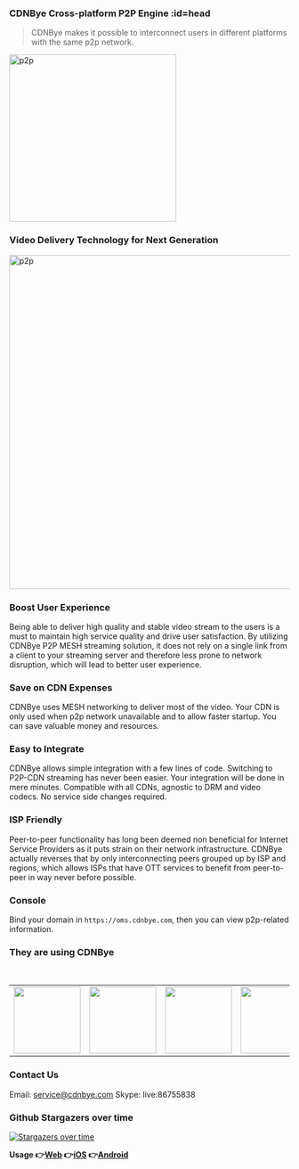 ### CDNBye Cross-platform P2P Engine :id=head
> CDNBye makes it possible to interconnect users in different platforms with the same p2p network.

<img width="300" src="https://cdnbye.oss-cn-beijing.aliyuncs.com/pic/newlogo.png" alt="p2p">

### Video Delivery Technology for Next Generation

<img width="600" src="https://cdnbye.oss-cn-beijing.aliyuncs.com/pic/p2p.jpg" alt="p2p">

### Boost User Experience
Being able to deliver high quality and stable video stream to the users is a must to maintain high service quality and drive user satisfaction. By utilizing CDNBye P2P MESH streaming solution, it does not rely on a single link from a client to your streaming server and therefore less prone to network disruption, which will lead to better user experience.

### Save on CDN Expenses
CDNBye uses MESH networking to deliver most of the video. Your CDN is only used when p2p network unavailable and to allow faster startup. You can save valuable money and resources.

### Easy to Integrate
CDNBye allows simple integration with a few lines of code. Switching to P2P-CDN streaming has never been easier. Your integration will be done in mere minutes. Compatible with all CDNs, agnostic to DRM and video codecs. No service side changes required.

### ISP Friendly
Peer-to-peer functionality has long been deemed non beneficial for Internet Service Providers as it puts strain on their network infrastructure. CDNBye actually reverses that by only interconnecting peers grouped up by ISP and regions, which allows ISPs that have OTT services to benefit from peer-to-peer in way never before possible.

### Console
Bind your domain in `https://oms.cdnbye.com`, then you can view p2p-related information.

### They are using CDNBye
<br>
<table>
    <tr>
        <td ><center> <a target="_blank" href="https://egame.qq.com/?hls=1&p2p=1&_debug=1"><img src="https://timgsa.baidu.com/timg?image&quality=80&size=b9999_10000&sec=1531253035445&di=7af6cc9ad4abe3d06ba376af22d85131&imgtype=0&src=http%3A%2F%2Fimg.kuai8.com%2Fattaches%2Fintro%2F1213%2F201612131436417407.png" width="120"></a></center></td>
        <td ><center> <a target="_blank" href="https://sj.qq.com/myapp/detail.htm?apkName=com.hnr.dxxw"><img src="https://cdnbye.oss-cn-beijing.aliyuncs.com/pic/dxxw.png" width="120"></a></center></td>
        <td ><center> <a target="_blank" href="https://www.25pp.com/android/detail_1228955/"><img src="https://cdnbye.oss-cn-beijing.aliyuncs.com/pic/fuyin.png" width="120"></a></center></td>
        <td ><center> <a target="_blank" href="https://www.maoyuncloud.com/"><img src="https://cdnbye.oss-cn-beijing.aliyuncs.com/pic/maocloud.png" width="120"></a></center></td>
        <td ><center> <a target="_blank" href="http://www.sportnews.to/"><img src="http://www.sportnews.to/wp-content/uploads/2019/08/logo-small.png" width="120"></a></center></td>
    </tr>
</table>

### Contact Us
Email: service@cdnbye.com
Skype: live:86755838

### Github Stargazers over time

[![Stargazers over time](https://starcharts.herokuapp.com/cdnbye/hlsjs-p2p-engine.svg)](https://starcharts.herokuapp.com/cdnbye/hlsjs-p2p-engine)
      
**Usage 👉[Web](/en/web/introduction.md)  👉[iOS](/en/ios/introduction.md)   👉[Android](/en/android/introduction.md)**
